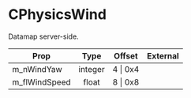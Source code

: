 # CPhysicsWind
Datamap server-side.

|Prop|Type|Offset|External|
|---|:-:|:-:|--:|
|m_nWindYaw|integer|4 \| 0x4||
|m_flWindSpeed|float|8 \| 0x8||
